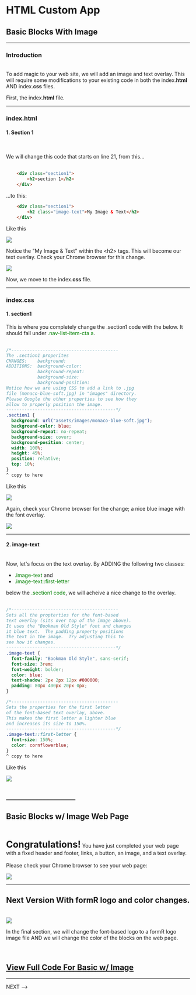 #  HTML Custom App <!-- {docsify-ignore} -->

<!-- -------------------------------------------------------------- -->

## Basic Blocks With Image <!-- {docsify-ignore} -->
___

### Introduction
<br>
To add magic to your web site, we will add an image and text overlay.  This will require some modifications to your existing code in both the index.<b>html</b> AND index.<b>css</b> files.  

First, the index.<b>html</b> file.
___

### index.html

#### 1. Section 1

<br>

We will change this code that starts on line 21, from this...
<br><br>
```html
    <div class="section1">
        <h2>section 1</h2>
    </div>

```
...to this:

```html
    <div class="section1">
        <h2 class="image-text">My Image & Text</h2>
    </div>

```

Like this

<img class="shadow-border" src="FRApps/assets/images/md-images/BasicWithImageImage1.jpg">

Notice the "My Image & Text" within the &#60;h2&#62; tags.  This will become our text overlay. Check your Chrome browser for this change.

<img class="shadow-border" src="FRApps/assets/images/md-images/BasicWithImageImage2.jpg">

Now, we move to the index.<b>css</b> file.
___

### index.css

#### 1. section1

This is where you completely change the .section1 code with the below.  It should fall under <font color='green'>.nav-list-item-cta a</font>.
<br><br>

```css
/*-----------------------------------------
The .section1 properites
CHANGES:    background:
ADDITIONS:  background-color: 
            background-repeat:
            background-size: 
            background-position:
Notice how we are using CSS to add a link to .jpg
file (monaco-blue-soft.jpg) in "images" directory.
Please Google the other properties to see how they
allow to properly position the image.
------------------------------------------*/
.section1 {
  background: url("assets/images/monaco-blue-soft.jpg");
  background-color: blue;
  background-repeat: no-repeat;
  background-size: cover;
  background-position: center;
  width: 100%;
  height: 45%;
  position: relative;
  top: 10%;  
}
^ copy to here

```

Like this

<img class="shadow-border" src="FRApps/assets/images/md-images/BasicWithImageImage3.jpg">

Again, check your Chrome browser for the change; a nice blue image with the font overlay.

<img class="shadow-border" src="FRApps/assets/images/md-images/BasicWithImageImage4.jpg">

___


#### 2. image-text
<br>
Now, let's focus on the text overlay. By ADDING the following two classes: 

  - <font color='green'>.image-text</font> and 
  - <font color='green'>.image-text::first-letter</font> 

below the <font color='green'>.section1 code</font>, we will acheive a nice change to the overlay.<br><br>

```css
/*-----------------------------------------
Sets all the propterties for the font-based
text overlay (sits over top of the image above).
It uses the "Bookman Old Style" font and changes
it blue text.  The padding property positions
the text in the image.  Try adjusting this to 
see how it changes.
------------------------------------------*/
.image-text {
  font-family: "Bookman Old Style", sans-serif;
  font-size: 3rem;
  font-weight: bolder;
  color: blue;
  text-shadow: 2px 2px 12px #000000;
  padding: 80px 400px 20px 0px;
}

/*-----------------------------------------
Sets the properties for the first letter
of the font-based text overlay, above.
This makes the first letter a lighter blue
and increases its size to 150%.
------------------------------------------*/
.image-text::first-letter {
  font-size: 150%;
  color: cornflowerblue;
}
^ copy to here

```

Like this

<img class="shadow-border" src="FRApps/assets/images/md-images/BasicWithImageImage5.jpg">

## ___________________

## Basic Blocks w/ Image Web Page       <!-- .(20615.01.1 RAM This seems a little out of place --> 
<br>


<span style="font-size: 25px"><b>Congratulations!</b></span>  You have just completed your web page with a fixed header and footer, links, a button, an image, and a text overlay.   
<br>
Please check your Chrome browser to see your web page:


<img class="shadow-border" src="FRApps/assets/images/md-images/BasicWithImageImage6.jpg">


___


## Next Version With formR logo and color changes.
<br>

<img src="FRApps/assets/images/md-images/formr-logo.gif">

In the final section, we will change the font-based logo to a formR logo image file AND we will change the color of the blocks on the web page.  

<br>
<!--## 6. View Full Code  <!-- {docsify-ignore} -->

##  [View Full Code For Basic w/ Image](/FRApps/code/fr020105_basic-with-image-code.md "Full Code")

___

NEXT -->






<br><br><br><br><br><br><br><br><br><br><br><br><br><br><br><br><br><br><br><br><br><br><br><br>